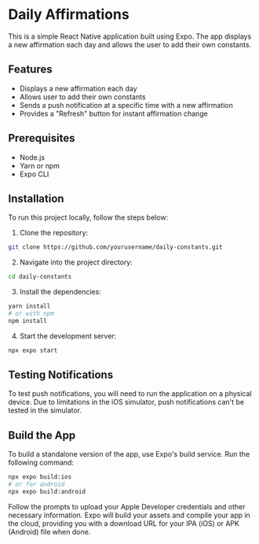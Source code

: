 # Daily Affirmations

This is a simple React Native application built using Expo. The app displays a new affirmation each day and allows the user to add their own constants.

## Features

- Displays a new affirmation each day
- Allows user to add their own constants
- Sends a push notification at a specific time with a new affirmation
- Provides a "Refresh" button for instant affirmation change

## Prerequisites

- Node.js
- Yarn or npm
- Expo CLI

## Installation

To run this project locally, follow the steps below:

1. Clone the repository:

```bash
git clone https://github.com/yourusername/daily-constants.git
```

2. Navigate into the project directory:

```bash
cd daily-constants
```

3. Install the dependencies:

```bash
yarn install
# or with npm
npm install
```

4. Start the development server:

```bash
npx expo start
```

## Testing Notifications

To test push notifications, you will need to run the application on a physical device. Due to limitations in the iOS simulator, push notifications can't be tested in the simulator.

## Build the App

To build a standalone version of the app, use Expo's build service. Run the following command:

```bash
npx expo build:ios
# or for android
npx expo build:android
```

Follow the prompts to upload your Apple Developer credentials and other necessary information. Expo will build your assets and compile your app in the cloud, providing you with a download URL for your IPA (iOS) or APK (Android) file when done.
